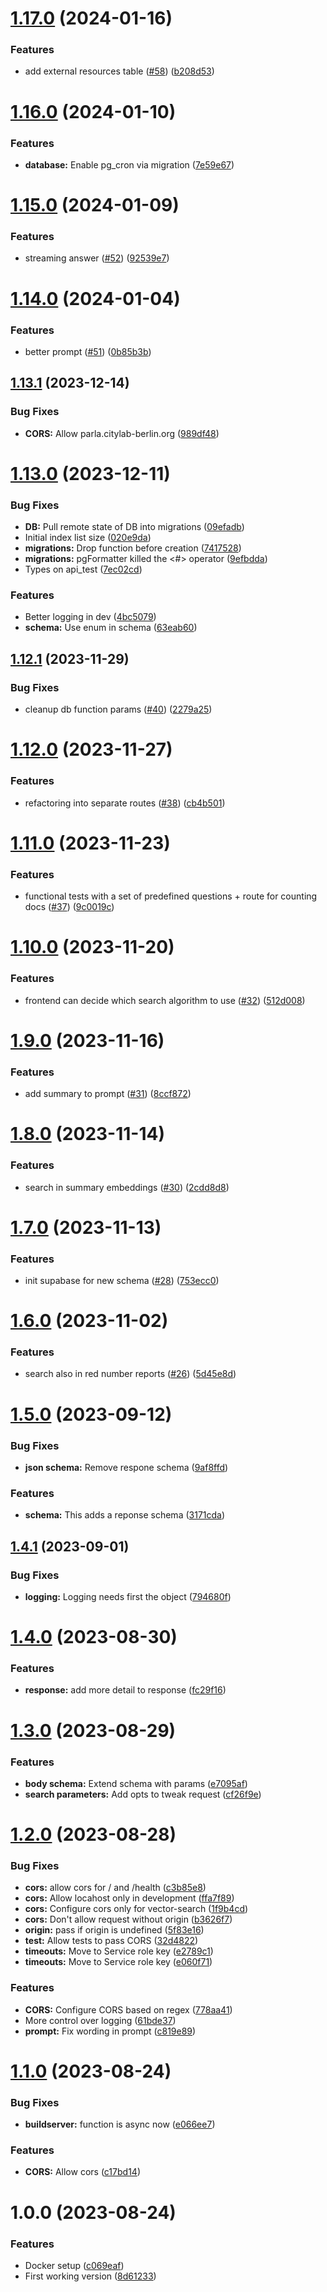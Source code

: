 # [1.17.0](https://github.com/technologiestiftung/parla-api/compare/v1.16.0...v1.17.0) (2024-01-16)


### Features

* add external resources table ([#58](https://github.com/technologiestiftung/parla-api/issues/58)) ([b208d53](https://github.com/technologiestiftung/parla-api/commit/b208d534a220205e2fb65308ceba3ad73dc675ce))

# [1.16.0](https://github.com/technologiestiftung/parla-api/compare/v1.15.0...v1.16.0) (2024-01-10)


### Features

* **database:** Enable pg_cron via migration ([7e59e67](https://github.com/technologiestiftung/parla-api/commit/7e59e67e65ad0e02bbd9fe8b237197264d177fb0))

# [1.15.0](https://github.com/technologiestiftung/parla-api/compare/v1.14.0...v1.15.0) (2024-01-09)


### Features

* streaming answer ([#52](https://github.com/technologiestiftung/parla-api/issues/52)) ([92539e7](https://github.com/technologiestiftung/parla-api/commit/92539e7ca01dc33e5ac612dcafdf5772eab0498f))

# [1.14.0](https://github.com/technologiestiftung/parla-api/compare/v1.13.1...v1.14.0) (2024-01-04)


### Features

* better prompt ([#51](https://github.com/technologiestiftung/parla-api/issues/51)) ([0b85b3b](https://github.com/technologiestiftung/parla-api/commit/0b85b3baa09c34e748e2f87a88c3f8fff9bdfc24))

## [1.13.1](https://github.com/technologiestiftung/parla-api/compare/v1.13.0...v1.13.1) (2023-12-14)


### Bug Fixes

* **CORS:** Allow parla.citylab-berlin.org ([989df48](https://github.com/technologiestiftung/parla-api/commit/989df48a4eda89cb1892fced7d087d12fdeed518))

# [1.13.0](https://github.com/technologiestiftung/parla-api/compare/v1.12.1...v1.13.0) (2023-12-11)


### Bug Fixes

* **DB:** Pull remote state of DB into migrations ([09efadb](https://github.com/technologiestiftung/parla-api/commit/09efadb961f958ac435eb13615ccc42313e6d87e))
* Initial index list size ([020e9da](https://github.com/technologiestiftung/parla-api/commit/020e9daf96f6228f73df7d02860c97693388ab20))
* **migrations:** Drop function before creation ([7417528](https://github.com/technologiestiftung/parla-api/commit/74175287309c0cb3452490d13b2cbf4835ca24d9))
* **migrations:** pgFormatter killed the <#> operator ([9efbdda](https://github.com/technologiestiftung/parla-api/commit/9efbdda0093df37f433d9c26309af24006b5fabe))
* Types on api_test ([7ec02cd](https://github.com/technologiestiftung/parla-api/commit/7ec02cd0f32d4ed1587aa3a11790137b0342f9f6))


### Features

* Better logging in dev ([4bc5079](https://github.com/technologiestiftung/parla-api/commit/4bc50795d0ab01f5cb2036272892f8e6febca74c))
* **schema:** Use enum in schema ([63eab60](https://github.com/technologiestiftung/parla-api/commit/63eab604775c7ea615ab929389dd4d15e49231f6))

## [1.12.1](https://github.com/technologiestiftung/parla-api/compare/v1.12.0...v1.12.1) (2023-11-29)


### Bug Fixes

* cleanup db function params ([#40](https://github.com/technologiestiftung/parla-api/issues/40)) ([2279a25](https://github.com/technologiestiftung/parla-api/commit/2279a256fb5f5629ef1408cef9c13e15778d39aa))

# [1.12.0](https://github.com/technologiestiftung/parla-api/compare/v1.11.0...v1.12.0) (2023-11-27)


### Features

* refactoring into separate routes ([#38](https://github.com/technologiestiftung/parla-api/issues/38)) ([cb4b501](https://github.com/technologiestiftung/parla-api/commit/cb4b501609f69c132107db515df78f30f5856f2a))

# [1.11.0](https://github.com/technologiestiftung/parla-api/compare/v1.10.0...v1.11.0) (2023-11-23)


### Features

* functional tests with a set of predefined questions + route for counting docs ([#37](https://github.com/technologiestiftung/parla-api/issues/37)) ([9c0019c](https://github.com/technologiestiftung/parla-api/commit/9c0019cc83f237ed5ba578384bd5cc03ad01f9f0))

# [1.10.0](https://github.com/technologiestiftung/parla-api/compare/v1.9.0...v1.10.0) (2023-11-20)


### Features

* frontend can decide which search algorithm to use ([#32](https://github.com/technologiestiftung/parla-api/issues/32)) ([512d008](https://github.com/technologiestiftung/parla-api/commit/512d00806b096fbfe4f011c1a46e5479607a5faa))

# [1.9.0](https://github.com/technologiestiftung/parla-api/compare/v1.8.0...v1.9.0) (2023-11-16)


### Features

* add summary to prompt ([#31](https://github.com/technologiestiftung/parla-api/issues/31)) ([8ccf872](https://github.com/technologiestiftung/parla-api/commit/8ccf872fb2d1c7de7ef62dd56ca2228f52c1f4cb))

# [1.8.0](https://github.com/technologiestiftung/parla-api/compare/v1.7.0...v1.8.0) (2023-11-14)


### Features

* search in summary embeddings ([#30](https://github.com/technologiestiftung/parla-api/issues/30)) ([2cdd8d8](https://github.com/technologiestiftung/parla-api/commit/2cdd8d82ee9ff794bfa652d1c14305362c384083))

# [1.7.0](https://github.com/technologiestiftung/parla-api/compare/v1.6.0...v1.7.0) (2023-11-13)


### Features

* init supabase for new schema ([#28](https://github.com/technologiestiftung/parla-api/issues/28)) ([753ecc0](https://github.com/technologiestiftung/parla-api/commit/753ecc0684d94541dd9f68503e3109cf8be64df4))

# [1.6.0](https://github.com/technologiestiftung/parla-api/compare/v1.5.0...v1.6.0) (2023-11-02)


### Features

* search also in red number reports ([#26](https://github.com/technologiestiftung/parla-api/issues/26)) ([5d45e8d](https://github.com/technologiestiftung/parla-api/commit/5d45e8d2edb9bc51c811ee23750984065fcc7c24))

# [1.5.0](https://github.com/technologiestiftung/parla-api/compare/v1.4.1...v1.5.0) (2023-09-12)


### Bug Fixes

* **json schema:** Remove respone schema ([9af8ffd](https://github.com/technologiestiftung/parla-api/commit/9af8ffdc7d64a795cca8a7c10cfad09ff38c9011))


### Features

* **schema:** This adds a reponse schema ([3171cda](https://github.com/technologiestiftung/parla-api/commit/3171cdac5b66d4ebfc32725a268425ad367bb00a))

## [1.4.1](https://github.com/technologiestiftung/parla-api/compare/v1.4.0...v1.4.1) (2023-09-01)


### Bug Fixes

* **logging:** Logging needs first the object ([794680f](https://github.com/technologiestiftung/parla-api/commit/794680f9e0200e8fcd63ac16641ed6ba15fe08db))

# [1.4.0](https://github.com/technologiestiftung/parla-api/compare/v1.3.0...v1.4.0) (2023-08-30)


### Features

* **response:** add more detail to response ([fc29f16](https://github.com/technologiestiftung/parla-api/commit/fc29f16d71e6743d22f83d71598b482b4507376a))

# [1.3.0](https://github.com/technologiestiftung/parla-api/compare/v1.2.0...v1.3.0) (2023-08-29)


### Features

* **body schema:** Extend schema with params ([e7095af](https://github.com/technologiestiftung/parla-api/commit/e7095afc0ce68a3fffbb31222901e5245cbee9eb))
* **search parameters:** Add opts to tweak request ([cf26f9e](https://github.com/technologiestiftung/parla-api/commit/cf26f9e5fc1d2bd1925873e5dba10e8ad9b880ac))

# [1.2.0](https://github.com/technologiestiftung/parla-api/compare/v1.1.0...v1.2.0) (2023-08-28)


### Bug Fixes

* **cors:** allow cors for / and /health ([c3b85e8](https://github.com/technologiestiftung/parla-api/commit/c3b85e83988278862fc2363ba703679bcdc2916e))
* **cors:** Allow locahost only in development ([ffa7f89](https://github.com/technologiestiftung/parla-api/commit/ffa7f8995eb0d8fbe6bca0e5a78be6c7856120b7))
* **cors:** Configure cors only for vector-search ([1f9b4cd](https://github.com/technologiestiftung/parla-api/commit/1f9b4cd33ccf5fe743cc451f4ea38e4ed476996a))
* **cors:** Don't allow request without origin ([b3626f7](https://github.com/technologiestiftung/parla-api/commit/b3626f72de8d69f718ee85caf2c92a2bc0d7bbc0))
* **origin:** pass if origin is undefined ([5f83e16](https://github.com/technologiestiftung/parla-api/commit/5f83e16a2a010cd565bd76d817be65987c717178))
* **test:** Allow tests to pass CORS ([32d4822](https://github.com/technologiestiftung/parla-api/commit/32d4822035d4739c43eed792ecea2ea927762127))
* **timeouts:** Move to Service role key ([e2789c1](https://github.com/technologiestiftung/parla-api/commit/e2789c14fe91f858a51133953eb628625215f764))
* **timeouts:** Move to Service role key ([e060f71](https://github.com/technologiestiftung/parla-api/commit/e060f71b37f3e78c0a30a811b7bdece469f95d93))


### Features

* **CORS:** Configure CORS based on regex ([778aa41](https://github.com/technologiestiftung/parla-api/commit/778aa4145a1725eefea3464f9259e5c82424d1e8))
* More control over logging ([61bde37](https://github.com/technologiestiftung/parla-api/commit/61bde3793b1fbb7d6f0bb4974b6d1eaf4863d3df))
* **prompt:** Fix wording in prompt ([c819e89](https://github.com/technologiestiftung/parla-api/commit/c819e89a2e630fbbb5160bb286b84b2ce513d3ce))

# [1.1.0](https://github.com/technologiestiftung/parla-api/compare/v1.0.0...v1.1.0) (2023-08-24)


### Bug Fixes

* **buildserver:** function is async now ([e066ee7](https://github.com/technologiestiftung/parla-api/commit/e066ee7f106d4b8885cc743b6bcf37f327cadea6))


### Features

* **CORS:** Allow cors ([c17bd14](https://github.com/technologiestiftung/parla-api/commit/c17bd1471dccd180749ebdbec354066d4033b995))

# 1.0.0 (2023-08-24)


### Features

* Docker setup ([c069eaf](https://github.com/technologiestiftung/parla-api/commit/c069eafda24ef248f233c3f450d8f7ebc4bc1f32))
* First working version ([8d61233](https://github.com/technologiestiftung/parla-api/commit/8d61233980584951100e4609a48eedb46c92d877))
